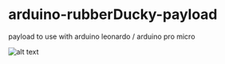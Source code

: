 # arduino-rubberDucky-payload
payload to use with arduino leonardo / arduino pro micro





 ![alt text](https://histcultcine.hypotheses.org/files/2020/01/work-in-progress-wip.jpg)
 
